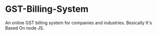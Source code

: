 # GST-Billing-System
An online GST billing system for companies and industries.
Besically It's Based On node JS.

